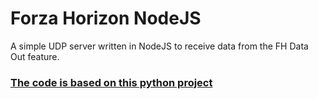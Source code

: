 # Forza Horizon NodeJS
A simple UDP server written in NodeJS to receive data from the FH Data Out feature.

### [The code is based on this python project](https://github.com/nikidziuba/Forza_horizon_data_out_python)
